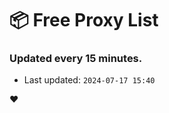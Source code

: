 # :package: Free Proxy List
### Updated every 15 minutes.

- Last updated: `2024-07-17 15:40`

:heart:
